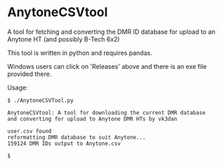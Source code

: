 # AnytoneCSVtool
A tool for fetching and converting the DMR ID database for upload to an Anytone HT (and possibly B-Tech 6x2)

This tool is written in python and requires pandas.

Windows users can click on 'Releases' above and there is an exe file provided there.

Usage:
```
$ ./AnytoneCSVTool.py

AnytoneCSVtool: A tool for downloading the current DMR database
and converting for upload to Anytone DMR HTs by vk3dan

user.csv found
reformatting DMR database to suit Anytone...
159124 DMR IDs output to Anytone.csv

$
```
